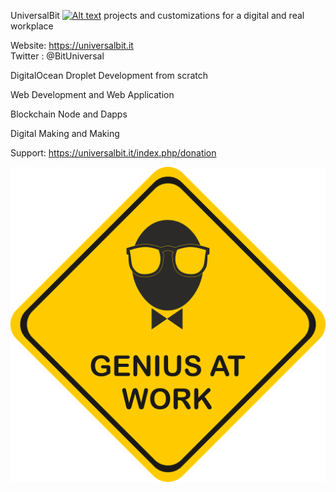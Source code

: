 
UniversalBit [![Alt text](https://github.com/universalbit-dev/papirus-icon-theme/blob/master/Papirus/64x64/places/folder-adwaita-development.svg)](https://universalbit.it)
projects and customizations for a digital and real workplace

Website: https://universalbit.it    
Twitter : @BitUniversal



DigitalOcean Droplet Development from scratch

Web Development and Web Application

Blockchain Node and Dapps

Digital Making and Making

Support: https://universalbit.it/index.php/donation

[![Alt text](https://github.com/universalbit-dev/universalbit-dev/blob/main/genius-4807154_1280.png)](https://universalbit.it)
